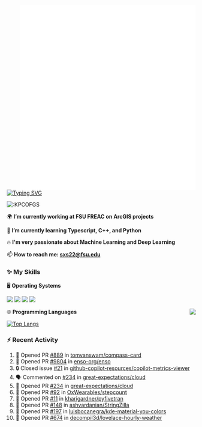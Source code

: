 <img align="right" width="470" src="github-metrics.svg">

[![Typing SVG](https://readme-typing-svg.herokuapp.com?duration=2500&vCenter=true&width=200&height=40&lines=Hello+World+👋)](https://git.io/typing-svg)

<img src="https://count.getloli.com/get/@:KPCOFGS" alt=":KPCOFGS" />

🌍 **I’m currently working at FSU FREAC on ArcGIS projects**

🌱 **I’m currently learning Typescript, C++, and Python**

🔥 **I'm very passionate about Machine Learning and Deep Learning**

📫 **How to reach me: sxs22@fsu.edu**

### ✨ **My Skills**

🖥️ **Operating Systems**

[![](https://img.shields.io/badge/-Linux-4fc08d?style=flat-square&logo=Linux&logoColor=fff)](https://www.linuxfoundation.org/)
[![](https://img.shields.io/badge/LinuxMint-47A248?style=flat-square&logo=linuxmint&logoColor=fff)](https://linuxmint.com/)
[![](https://img.shields.io/badge/Windows11-0078d6?style=flat-square&logo=windows&logoColor=fff)](https://www.microsoft.com/software-download/windows11)
[![](https://img.shields.io/badge/Ubuntu-E95420?style=flat-square&logo=ubuntu&logoColor=white)](https://ubuntu.com/download)

<a>
    <img align="right" src="https://github-readme-stats.vercel.app/api?username=KPCOFGS&theme=tokyonight&show_icons=true&show=reviews,prs_merged,prs_merged_percentage">
</a>

🌐 **Programming Languages**

[![Top Langs](https://github-readme-stats.vercel.app/api/top-langs/?username=KPCOFGS&theme=tokyonight)](https://github.com/anuraghazra/github-readme-stats)

### ⚡ **Recent Activity**
<!--START_SECTION:activity-->
1. 💪 Opened PR [#889](https://github.com/tomvanswam/compass-card/pull/889) in [tomvanswam/compass-card](https://github.com/tomvanswam/compass-card)
2. 💪 Opened PR [#9804](https://github.com/enso-org/enso/pull/9804) in [enso-org/enso](https://github.com/enso-org/enso)
3. 🔒 Closed issue [#21](https://github.com/github-copilot-resources/copilot-metrics-viewer/issues/21) in [github-copilot-resources/copilot-metrics-viewer](https://github.com/github-copilot-resources/copilot-metrics-viewer)
4. 🗣 Commented on [#234](https://github.com/great-expectations/cloud/pull/234#issuecomment-2080204560) in [great-expectations/cloud](https://github.com/great-expectations/cloud)
5. 💪 Opened PR [#234](https://github.com/great-expectations/cloud/pull/234) in [great-expectations/cloud](https://github.com/great-expectations/cloud)
6. 💪 Opened PR [#92](https://github.com/OxWearables/stepcount/pull/92) in [OxWearables/stepcount](https://github.com/OxWearables/stepcount)
7. 💪 Opened PR [#11](https://github.com/kharigardner/pyfivetran/pull/11) in [kharigardner/pyfivetran](https://github.com/kharigardner/pyfivetran)
8. 💪 Opened PR [#148](https://github.com/ashvardanian/StringZilla/pull/148) in [ashvardanian/StringZilla](https://github.com/ashvardanian/StringZilla)
9. 💪 Opened PR [#197](https://github.com/luisbocanegra/kde-material-you-colors/pull/197) in [luisbocanegra/kde-material-you-colors](https://github.com/luisbocanegra/kde-material-you-colors)
10. 💪 Opened PR [#674](https://github.com/decompil3d/lovelace-hourly-weather/pull/674) in [decompil3d/lovelace-hourly-weather](https://github.com/decompil3d/lovelace-hourly-weather)
<!--END_SECTION:activity-->
